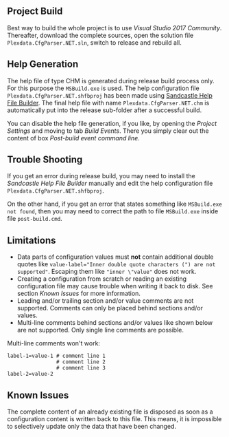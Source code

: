 ## Project Build

Best way to build the whole project is to use _Visual Studio 2017 Community_. Thereafter, download the complete sources, open the solution file ``Plexdata.CfgParser.NET.sln``, switch to release and rebuild all.

## Help Generation

The help file of type CHM is generated during release build process only. For this purpose the ``MSBuild.exe`` is used. The help configuration file ``Plexdata.CfgParser.NET.shfbproj`` has been made using [Sandcastle Help File Builder](https://ewsoftware.github.io/SHFB/html/bd1ddb51-1c4f-434f-bb1a-ce2135d3a909.htm). The final help file with name ``Plexdata.CfgParser.NET.chm`` is automatically put into the release sub-folder after a successful build.

You can disable the help file generation, if you like, by opening the _Project Settings_ and moving to tab _Build Events_. There you simply clear out the content of box _Post-build event command line_.

## Trouble Shooting

If you get an error during release build, you may need to install the _Sandcastle Help File Builder_ manually and edit the help configuration file ``Plexdata.CfgParser.NET.shfbproj``.

On the other hand, if you get an error that states something like ``MSBuild.exe not found``, then you may need to correct the path to file ``MSBuild.exe`` inside file ``post-build.cmd``.

## Limitations

- Data parts of configuration values must **not** contain additional double quotes like ``value-label="Inner double quote characters (") are not supported"``. Escaping them like ``"inner \"value"`` does not work.
- Creating a configuration from scratch or reading an existing configuration file may cause trouble when writing it back to disk. See section _Known Issues_ for more information.
- Leading and/or trailing section and/or value comments are not supported. Comments can only be placed behind sections and/or values.
- Multi-line comments behind sections and/or values like shown below are not supported. Only single line comments are possible.

Multi-line comments won't work:
```
label-1=value-1 # comment line 1
                # comment line 2
                # comment line 3
label-2=value-2 
```

## Known Issues

The complete content of an already existing file is disposed as soon as a configuration content is written back to this file. This means, it is impossible to selectively update only the data that have been changed.


